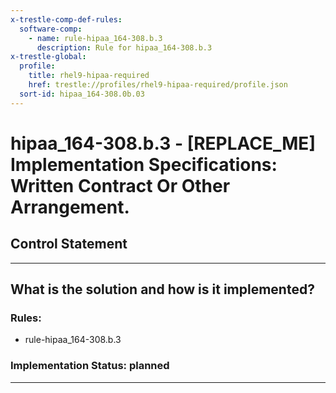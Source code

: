 ```yaml
---
x-trestle-comp-def-rules:
  software-comp:
    - name: rule-hipaa_164-308.b.3
      description: Rule for hipaa_164-308.b.3
x-trestle-global:
  profile:
    title: rhel9-hipaa-required
    href: trestle://profiles/rhel9-hipaa-required/profile.json
  sort-id: hipaa_164-308.0b.03
---
```


# hipaa_164-308.b.3 - \[REPLACE_ME\] Implementation Specifications: Written Contract Or Other Arrangement.

## Control Statement

______________________________________________________________________

## What is the solution and how is it implemented?

<!-- For implementation status enter one of: implemented, partial, planned, alternative, not-applicable -->

<!-- Note that the list of rules under ### Rules: is read-only and changes will not be captured after assembly to JSON -->

<!-- Add control implementation description here for control: hipaa_164-308.b.3 -->

### Rules:

  - rule-hipaa_164-308.b.3

### Implementation Status: planned

______________________________________________________________________
